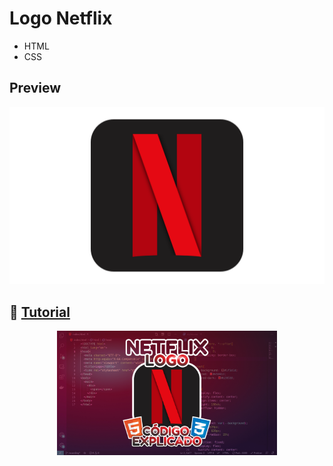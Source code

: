 # Logo Netflix

- HTML
- CSS

## Preview

<div align="center">
  <img src="preview.png" alt="Logo Netflix">
</div>

## 🔗 [Tutorial](https://youtu.be/Jwrk1PZHZrI)

<div style="width: 70%; margin: 0 auto">
  <a href="https://youtu.be/FNA_rG-R598" title="Tutorial">
    <img align="center" src="youtube.jpg" alt="Youtube video">
  </a>
</div>